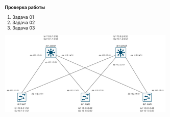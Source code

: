 **Проверка работы**

1. Задача 01
2. Задача 02
3. Задача 03

![](https://github.com/OneEyedDrake/otus-dc-net/blob/main/labs/lab01/scheme.png)
